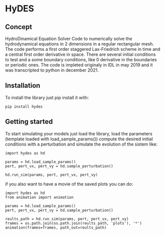 # HyDES

## Concept

HydroDinamical Equation Solver Code to numerically solve the hydrodynamical equations in 2 dimensions in a regular rectangular mesh.
The code performs a first order staggered Lax-Friedrich scheme in time and a central first order derivative in space.
There are several initial conditions to test and a some boundary conditions, like 0 derivative in the boundaries or periodic ones.
The code is impleted originaly in IDL in may 2019 and it was transcripted to python in december 2021.

## Installation

To install the library just pip install it with:

    pip install hydes

## Getting started

To start simulating your models just load the library, load the parameters (template loaded with load_sample_params())
compute the desired initial conditions with a perturbation and simulate the evolution of the sistem like:


    import hydes as hd

    params = hd.load_sample_params()
    pert, pert_vx, pert_vy = hd.sample_perturbation()

    hd.run_sim(params, pert, pert_vx, pert_vy)


if you also want to have a movie of the saved plots you can do:


    import hydes as hd
    from animation import animation

    params = hd.load_sample_params()
    pert, pert_vx, pert_vy = hd.sample_perturbation()

    reults_path = hd.run_sim(params, pert, pert_vx, pert_vy)
    frames = os.path.join(os.path.join(reults_path, 'plots'), '*')
    animation(frames=frames, path_out=reults_path)
